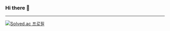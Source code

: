 ### Hi there 👋
---
[![Solved.ac 프로필](http://mazassumnida.wtf/api/mini/generate_badge?boj=smk6221)](https://solved.ac/smk6221)

<!--
**emeraldgoose/emeraldgoose** is a ✨ _special_ ✨ repository because its `README.md` (this file) appears on your GitHub profile.

Here are some ideas to get you started:

- 🔭 I’m currently working on ...
- 🌱 I’m currently learning ...
- 👯 I’m looking to collaborate on ...
- 🤔 I’m looking for help with ...
- 💬 Ask me about ...
- 📫 How to reach me: ...
- 😄 Pronouns: ...
- ⚡ Fun fact: ...
-->
